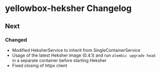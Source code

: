 # yellowbox-heksher Changelog
## Next
### Changed
* Modified HeksherService to inherit from SingleContainerService 
* Usage of the latest Heksher image (0.4.1) and run `alembic upgrade head` in a separate container before starting Heksher
* Fixed closing of httpx client
